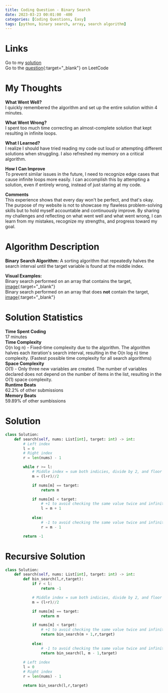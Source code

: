 ```yaml
---
title: Coding Question - Binary Search
date: 2023-03-23 00:01:00 -400
categories: [Coding Questions, Easy]
tags: [python, binary search, array, search algorithm]
---
```


# Links  

Go to my [solution](#solution)  
Go to the [question](https://leetcode.com/problems/binary-search/){:target="_blank"} on LeetCode  

# My Thoughts  

**What Went Well?**  
I quickly remembered the algorithm and set up the entire solution within 4 minutes.

**What Went Wrong?**  
I spent too much time correcting an almost-complete solution that kept resulting in infinite loops.

**What I Learned?**  
I realize I should have tried reading my code out loud or attempting different solutions when struggling.
I also refreshed my memory on a critical algorithm.

**How I Can Improve**  
To prevent similar issues in the future, I need to recognize edge cases that cause infinite loops more easily.
I can accomplish this by attempting a solution, even if entirely wrong, instead of just staring at my code. 

**Comments**  
This experience shows that every day won't be perfect, and that's okay.
The purpose of my website is not to showcase my flawless problem-solving skills but to hold myself accountable and continuously improve.
By sharing my challenges and reflecting on what went well and what went wrong, I can learn from my mistakes, recognize my strengths, and progress toward my goal.

# Algorithm Description

**Binary Search Algorithm:** A sorting algorithm that repeatedly halves the search interval until the target variable is found at the middle index.  

**Visual Examples:**  
Binary search performed on an array that contains the target, [image](https://ds1-iiith.vlabs.ac.in/exp/unsorted-arrays/binary-search/images/binary_search_stepwise.png){:target="_blank"}  
Binary search performed on an array that does **not** contain the target, [image](https://storage.googleapis.com/algodailyrandomassets/tutorials-optimized/binarySearch1.png){:target="_blank"}

# Solution Statistics  

**Time Spent Coding**  
17 minutes  
**Time Complexity**  
O(n log n) - Fixed-time complexity due to the algorithm. The algorithm halves each iteration's search interval, resulting in the O(n log n) time complexity. (Fastest possible time complexity for all search algorithms)  
**Space Complexity**  
O(1) - Only three new variables are created. The number of variables declared does not depend on the number of items in the list, resulting in the O(1) space complexity.  
**Runtime Beats**  
62.2% of other submissions  
**Memory Beats**  
59.89% of other sumbissions  

# Solution  

```python
class Solution:
    def search(self, nums: List[int], target: int) -> int:
        # Left index
        l = 0               
        # Right index
        r = len(nums) - 1   

        while r >= l:       
            # Middle index = sum both indicies, divide by 2, and floor the result
            m = (l+r)//2

            if nums[m] == target:
                return m

            if nums[m] < target:
                # +1 to avoid checking the same value twice and infinite looping
                l = m + 1   
            
            else:
                # -1 to avoid checking the same value twice and infinite looping
                r = m - 1   

        return -1
```

# Recursive Solution  

```python
class Solution:
    def search(self, nums: List[int], target: int) -> int:
        def bin_search(l,r,target):
            if r < l:
                return -1       

            # Middle index = sum both indicies, divide by 2, and floor the result
            m = (l+r)//2    

            if nums[m] == target:
                return m

            if nums[m] < target:
                # +1 to avoid checking the same value twice and infinite looping
                return bin_search(m + 1,r,target)   
            
            else:
                # -1 to avoid checking the same value twice and infinite looping
                return bin_search(l, m - 1,target)   
                
        # Left index
        l = 0        
        # Right index       
        r = len(nums) - 1   

        return bin_search(l,r,target)
```

